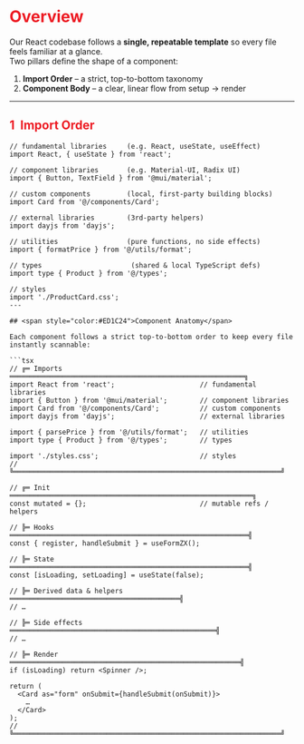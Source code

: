 <!-- ───────────────────────────────────────────────────────────── -->
<!-- ────────── Overview ────────── -->
# <span style="color:#ED1C24">Overview</span>

Our React codebase follows a **single, repeatable template** so every file feels familiar at a glance.  
Two pillars define the shape of a component:

1. **Import Order** – a strict, top-to-bottom taxonomy  
2. **Component Body** – a clear, linear flow from setup → render

---

## <span style="color:#ED1C24">1&nbsp;&nbsp;Import Order</span>

```tsx
// fundamental libraries     (e.g. React, useState, useEffect)
import React, { useState } from 'react';

// component libraries       (e.g. Material-UI, Radix UI)
import { Button, TextField } from '@mui/material';

// custom components         (local, first-party building blocks)
import Card from '@/components/Card';

// external libraries        (3rd-party helpers)
import dayjs from 'dayjs';

// utilities                 (pure functions, no side effects)
import { formatPrice } from '@/utils/format';

// types                      (shared & local TypeScript defs)
import type { Product } from '@/types';

// styles
import './ProductCard.css';
---

## <span style="color:#ED1C24">Component Anatomy</span>

Each component follows a strict top-to-bottom order to keep every file instantly scannable:

```tsx
// ╔═ Imports ══════════════════════════════════════════════════════════╗
import React from 'react';                     // fundamental libraries
import { Button } from '@mui/material';        // component libraries
import Card from '@/components/Card';          // custom components
import dayjs from 'dayjs';                     // external libraries

import { parsePrice } from '@/utils/format';   // utilities
import type { Product } from '@/types';        // types

import './styles.css';                         // styles
// ╚══════════════════════════════════════════════════════════════════╝

// ╔═ Init ════════════════════════════════════════════════════════════╗
const mutated = {};                            // mutable refs / helpers

// ╠═ Hooks ═══════════════════════════════════════════════════════════╣
const { register, handleSubmit } = useFormZX();

// ╠═ State ═══════════════════════════════════════════════════════════╣
const [isLoading, setLoading] = useState(false);

// ╠═ Derived data & helpers ══════════════════════════════════════════╣
// …

// ╠═ Side effects ═══════════════════════════════════════════════════╣
// …

// ╠═ Render ═════════════════════════════════════════════════════════╣
if (isLoading) return <Spinner />;

return (
  <Card as="form" onSubmit={handleSubmit(onSubmit)}>
    …
  </Card>
);
// ╚══════════════════════════════════════════════════════════════════╝
